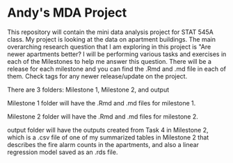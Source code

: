 # Andy's MDA Project

This repository will contain the mini data analysis project for STAT 545A class. My project is looking at the data on apartment buildings. The main overarching research question that I am exploring in this project is "Are newer apartments better? I will be performing various tasks and exercises in each of the Milestones to help me answer this question. There will be a release for each milestone and you can find the .Rmd and .md file in each of them. Check tags for any newer release/update on the project.

There are 3 folders: Milestone 1, Milestone 2, and output

Milestone 1 folder will have the .Rmd and .md files for milestone 1.

Milestone 2 folder will have the .Rmd and .md files for milestone 2.

output folder will have the outputs created from Task 4 in Milestone 2, which is a .csv file of one of my summarized tables in Milestone 2 that describes the fire alarm counts in the apartments, and also a linear regression model saved as an .rds file.
